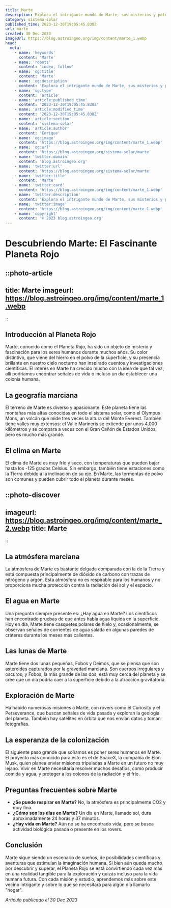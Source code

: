 ```yaml
---
title: Marte
description: Explora el intrigante mundo de Marte, sus misterios y potencial para la vida humana en nuestro exhaustivo artículo astronómico.
category: sistema-solar
published_time: 2023-12-30T19:05:45.838Z
url: marte
created: 30 Dec 2023
imageUrl: https://blog.astroingeo.org/img/content/marte_1.webp
head:
  meta:
    - name: 'keywords'
      content: 'Marte'
    - name: 'robots'
      content: 'index, follow'
    - name: 'og:title'
      content: 'Marte'
    - name: 'og:description'
      content: 'Explora el intrigante mundo de Marte, sus misterios y potencial para la vida humana en nuestro exhaustivo artículo astronómico.'
    - name: 'og:type'
      content: 'article'
    - name: 'article:published_time'
      content: '2023-12-30T19:05:45.838Z'
    - name: 'article:modified_time'
      content: '2023-12-30T19:05:45.838Z'
    - name: 'article:section'
      content: 'sistema-solar'
    - name: 'article:author'
      content: 'Enrique'
    - name: 'og:image'
      content: 'https://blog.astroingeo.org/img/content/marte_1.webp'
    - name: 'og:url'
      content: 'https://blog.astroingeo.org/sistema-solar/marte'
    - name: 'twitter:domain'
      content: 'blog.astroingeo.org'
    - name: 'twitter:url'
      content: 'https://blog.astroingeo.org/sistema-solar/marte'
    - name: 'twitter:title'
      content: 'Marte'
    - name: 'twitter:card'
      content: 'https://blog.astroingeo.org/img/content/marte_1.webp'
    - name: 'twitter:description'
      content: 'Explora el intrigante mundo de Marte, sus misterios y potencial para la vida humana en nuestro exhaustivo artículo astronómico.'
    - name: 'twitter:image'
      content: 'https://blog.astroingeo.org/img/content/marte_1.webp'
    - name: 'copyright'
      content: '© 2023 blog.astroingeo.org'
---
```

# Descubriendo Marte: El Fascinante Planeta Rojo

::photo-article
---
title: Marte
imageurl: https://blog.astroingeo.org/img/content/marte_1.webp
---
::

## Introducción al Planeta Rojo
Marte, conocido como el Planeta Rojo, ha sido un objeto de misterio y fascinación para los seres humanos durante muchos años. Su color distintivo, que viene del hierro en el polvo de la superficie, y su presencia brillante en nuestro cielo nocturno han inspirado cuentos y investigaciones científicas. El interés en Marte ha crecido mucho con la idea de que tal vez, allí podríamos encontrar señales de vida o incluso un día establecer una colonia humana.

## La geografía marciana
El terreno de Marte es diverso y apasionante. Este planeta tiene las montañas más altas conocidas en todo el sistema solar, como el Olympus Mons, un volcán que mide tres veces la altura del Monte Everest. También tiene valles muy extensos: el Valle Marineris se extiende por unos 4,000 kilómetros y se compara a veces con el Gran Cañón de Estados Unidos, pero es mucho más grande.

## El clima en Marte
El clima de Marte es muy frío y seco, con temperaturas que pueden bajar hasta los -125 grados Celsius. Sin embargo, también tiene estaciones como la Tierra debido a la inclinación de su eje. En Marte, las tormentas de polvo son comunes y pueden cubrir todo el planeta durante meses.


::photo-discover
---
imageurl: https://blog.astroingeo.org/img/content/marte_2.webp
title: Marte
---
::

## La atmósfera marciana
La atmósfera de Marte es bastante delgada comparada con la de la Tierra y está compuesta principalmente de dióxido de carbono con trazas de nitrógeno y argón. Esta atmósfera no es respirable para los humanos y no proporciona mucha protección contra la radiación del sol y el espacio.

## El agua en Marte
Una pregunta siempre presente es: ¿Hay agua en Marte? Los científicos han encontrado pruebas de que antes había agua líquida en la superficie. Hoy en día, Marte tiene casquetes polares de hielo y, ocasionalmente, se observan señales de corrientes de agua salada en algunas paredes de cráteres durante los meses más calientes.

## Las lunas de Marte
Marte tiene dos lunas pequeñas, Fobos y Deimos, que se piensa que son asteroides capturados por la gravedad marciana. Son cuerpos irregulares y oscuros, y Fobos, la más grande de las dos, está muy cerca del planeta y se cree que un día podría caer a la superficie debido a la atracción gravitatoria.

## Exploración de Marte
Ha habido numerosas misiones a Marte, con rovers como el Curiosity y el Perseverance, que buscan señales de vida pasada y exploran la geología del planeta. También hay satélites en órbita que nos envían datos y toman fotografías.

## La esperanza de la colonización
El siguiente paso grande que soñamos es poner seres humanos en Marte. El proyecto más conocido para esto es el de SpaceX, la compañía de Elon Musk, quien planea enviar misiones tripuladas a Marte en un futuro no muy lejano. Vivir en Marte necesitaría resolver muchos desafíos, como producir comida y agua, y proteger a los colonos de la radiación y el frío.

## Preguntas frecuentes sobre Marte
- **¿Se puede respirar en Marte?** No, la atmósfera es principalmente CO2 y muy fina.
- **¿Cómo son los días en Marte?** Un día en Marte, llamado sol, dura aproximadamente 24 horas y 37 minutos.
- **¿Hay vida en Marte?** Aún no se ha encontrado vida, pero se busca actividad biológica pasada o presente en los rovers.

## Conclusión
Marte sigue siendo un escenario de sueños, de posibilidades científicas y aventuras que estimulan la imaginación humana. Si bien aún queda mucho por descubrir y superar, el Planeta Rojo se está convirtiendo cada vez más en una realidad tangible para la exploración y quizás incluso para la vida humana futura. Con cada misión y estudio, aprendemos más sobre este vecino intrigante y sobre lo que se necesitará para algún día llamarlo "hogar".

_Artículo publicado el 30 Dec 2023_